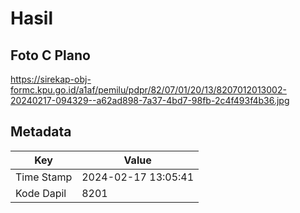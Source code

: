 # Hasil

## Foto C Plano

https://sirekap-obj-formc.kpu.go.id/a1af/pemilu/pdpr/82/07/01/20/13/8207012013002-20240217-094329--a62ad898-7a37-4bd7-98fb-2c4f493f4b36.jpg


## Metadata

| Key        | Value               |
| ---------- | ------------------- |
| Time Stamp | 2024-02-17 13:05:41 |
| Kode Dapil | 8201                |



